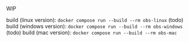 WIP

build (linux version): `docker compose run --build --rm obs-linux`
(todo) build (windows version): `docker compose run --build --rm obs-windows`
(todo) build (mac version): `docker compose run --build --rm obs-mac`
